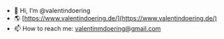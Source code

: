 - 👋 Hi, I’m @valentindoering
- 🌎 [https://www.valentindoering.de/](https://www.valentindoering.de/)
- 📫 How to reach me: valentinmdoering@gmail.com

<!---
valentindoering/valentindoering is a ✨ special ✨ repository because its `README.md` (this file) appears on your GitHub profile.
You can click the Preview link to take a look at your changes.
--->

